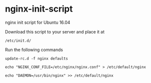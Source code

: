 # nginx-init-script
nginx init script for Ubuntu 16.04

Download this script to your server and place it at 
```
/etc/init.d/
```
Run the following commands
```
update-rc.d -f nginx defaults
```
```
echo "NGINX_CONF_FILE=/etc/nginx/nginx.conf" > /etc/default/nginx
```
```
echo "DAEMON=/usr/bin/nginx" >> /etc/default/nginx
```
